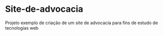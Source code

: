 # Site-de-advocacia
Projeto exemplo de criação de um site de advocacia para fins de estudo de tecnologias web
